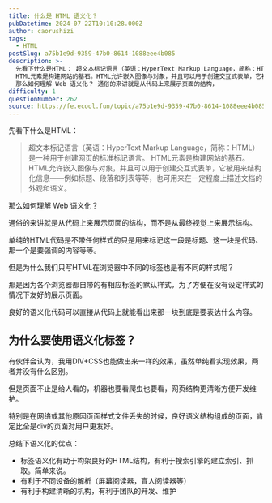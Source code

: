 ```yaml
---
title: 什么是 HTML 语义化？
pubDatetime: 2024-07-22T10:10:28.000Z
author: caorushizi
tags:
  - HTML
postSlug: a75b1e9d-9359-47b0-8614-1088eee4b085
description: >-
  先看下什么是HTML： 超文本标记语言（英语：HyperText Markup Language，简称：HTML）是一种用于创建网页的标准标记语言。
  HTML元素是构建网站的基石。HTML允许嵌入图像与对象，并且可以用于创建交互式表单，它被用来结构化信息——例如标题、段落和列表等等，也可用来在一定程度上描述文档的外观和语义。
  那么如何理解 Web 语义化？ 通俗的来讲就是从代码上来展示页面的结构，
difficulty: 1
questionNumber: 262
source: https://fe.ecool.fun/topic/a75b1e9d-9359-47b0-8614-1088eee4b085
---
```


先看下什么是HTML：

> 超文本标记语言（英语：HyperText Markup Language，简称：HTML）是一种用于创建网页的标准标记语言。
> HTML元素是构建网站的基石。HTML允许嵌入图像与对象，并且可以用于创建交互式表单，它被用来结构化信息——例如标题、段落和列表等等，也可用来在一定程度上描述文档的外观和语义。

那么如何理解 Web 语义化？

通俗的来讲就是从代码上来展示页面的结构，而不是从最终视觉上来展示结构。

单纯的HTML代码是不带任何样式的只是用来标记这一段是标题、这一块是代码、那一个是要强调的内容等等。

但是为什么我们只写HTML在浏览器中不同的标签也是有不同的样式呢？

那是因为各个浏览器都自带的有相应标签的默认样式，为了方便在没有设定样式的情况下友好的展示页面。

良好的语义化代码可以直接从代码上就能看出来那一块到底是要表达什么内容。

## 为什么要使用语义化标签？

有伙伴会认为，我用DIV+CSS也能做出来一样的效果，虽然单纯看实现效果，两者并没有什么区别。

但是页面不止是给人看的，机器也要看爬虫也要看，网页结构更清晰方便开发维护。

特别是在网络或其他原因页面样式文件丢失的时候，良好语义结构组成的页面，肯定比全是div的页面对用户更友好。

总结下语义化的优点：

- 标签语义化有助于构架良好的HTML结构，有利于搜索引擎的建立索引、抓取。简单来说。
- 有利于不同设备的解析（屏幕阅读器，盲人阅读器等）
- 有利于构建清晰的机构，有利于团队的开发、维护
